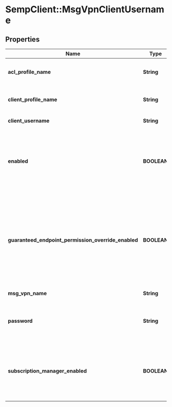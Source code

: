 # SempClient::MsgVpnClientUsername

## Properties
Name | Type | Description | Notes
------------ | ------------- | ------------- | -------------
**acl_profile_name** | **String** | The acl-profile of this client-username. The default value is &#x60;\&quot;default\&quot;&#x60;. | [optional] 
**client_profile_name** | **String** | The client-profile of this client-username. The default value is &#x60;\&quot;default\&quot;&#x60;. | [optional] 
**client_username** | **String** | The name of the Client Username. | [optional] 
**enabled** | **BOOLEAN** | Enables or disables a client-username. When disabled all clients currently connected referencing this client username are disconnected. The default value is &#x60;false&#x60;. | [optional] 
**guaranteed_endpoint_permission_override_enabled** | **BOOLEAN** | Enables or disables guaranteed endpoint permission override for a client-username. When enabled all guaranteed endpoints may be accessed, modified or deleted with the same permission as the owner. The default value is &#x60;false&#x60;. | [optional] 
**msg_vpn_name** | **String** | The name of the Message VPN. | [optional] 
**password** | **String** | The password of this client-username for internal authentication. The default is to have no &#x60;password&#x60;. | [optional] 
**subscription_manager_enabled** | **BOOLEAN** | Enables or disables subscription management capability. This is the ability to manage subscriptions on behalf of other client names. The default value is &#x60;false&#x60;. | [optional] 


